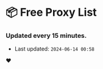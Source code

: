 # :package: Free Proxy List
### Updated every 15 minutes.

- Last updated: `2024-06-14 00:58`

:heart:
